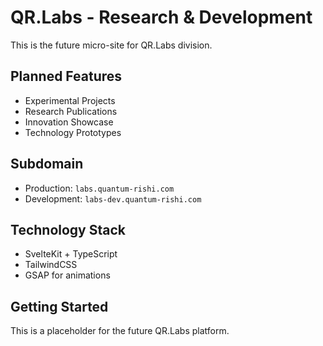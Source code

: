 # QR.Labs - Research & Development

This is the future micro-site for QR.Labs division.

## Planned Features
- Experimental Projects
- Research Publications
- Innovation Showcase
- Technology Prototypes

## Subdomain
- Production: `labs.quantum-rishi.com`
- Development: `labs-dev.quantum-rishi.com`

## Technology Stack
- SvelteKit + TypeScript
- TailwindCSS
- GSAP for animations

## Getting Started
This is a placeholder for the future QR.Labs platform.
